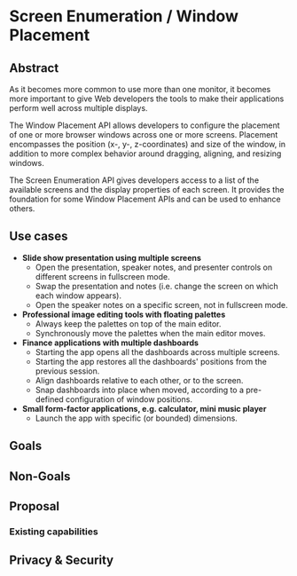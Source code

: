 # Screen Enumeration / Window Placement

## Abstract

As it becomes more common to use more than one monitor, it becomes more important to give Web developers the tools to make their applications perform well across multiple displays.

The Window Placement API allows developers to configure the placement of one or more browser windows across one or more screens. Placement encompasses the position (x-, y-, z-coordinates) and size of the window, in addition to more complex behavior around dragging, aligning, and resizing windows.

The Screen Enumeration API gives developers access to a list of the available screens and the display properties of each screen. It provides the foundation for some Window Placement APIs and can be used to enhance others.

## Use cases

* **Slide show presentation using multiple screens**
  * Open the presentation, speaker notes, and presenter controls on different screens in fullscreen mode.
  * Swap the presentation and notes (i.e. change the screen on which each window appears).
  * Open the speaker notes on a specific screen, not in fullscreen mode.
* **Professional image editing tools with floating palettes**
  * Always keep the palettes on top of the main editor.
  * Synchronously move the palettes when the main editor moves.
* **Finance applications with multiple dashboards**
  * Starting the app opens all the dashboards across multiple screens.
  * Starting the app restores all the dashboards' positions from the previous session.
  * Align dashboards relative to each other, or to the screen.
  * Snap dashboards into place when moved, according to a pre-defined configuration of window positions.
* **Small form-factor applications, e.g. calculator, mini music player**
  * Launch the app with specific (or bounded) dimensions.

## Goals

## Non-Goals

## Proposal

### Existing capabilities

## Privacy & Security
